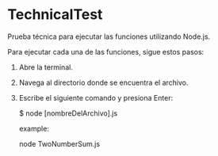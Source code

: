 # TechnicalTest

Prueba técnica para ejecutar las funciones utilizando Node.js.

Para ejecutar cada una de las funciones, sigue estos pasos:

1. Abre la terminal.
2. Navega al directorio donde se encuentra el archivo.
3. Escribe el siguiente comando y presiona Enter:

   $ node [nombreDelArchivo].js

   example: 
   
   node TwoNumberSum.js